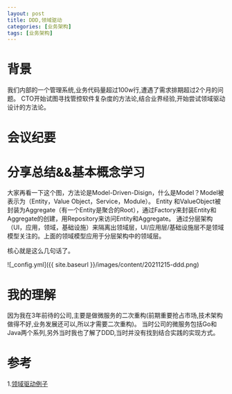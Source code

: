 ```yaml
---
layout: post
title: DDD,领域驱动
categories: [业务架构]
tags: [业务架构]
---
```


# 背景
我们内部的一个管理系统,业务代码量超过100w行,遭遇了需求排期超过2个月的问题。
CTO开始试图寻找管控软件复杂度的方法论,结合业界经验,开始尝试领域驱动设计的方法论。

# 会议纪要

# 分享总结&&基本概念学习

大家再看一下这个图，方法论是Model-Driven-Disign，什么是Model？Model被表示为（Entity，Value Object，Service，Module）。
Entity 和ValueObject被封装为Aggregate（有一个Entity是聚合的Root），通过Factory来封装Entity和Aggregate的创建，用Repository来访问Entity和Aggregate。
通过分层架构（UI，应用，领域，基础设施）来隔离出领域层，UI/应用层/基础设施层不是领域模型关注的。上面的领域模型应用于分层架构中的领域层。

核心就是这么几句话了。

![_config.yml]({{ site.baseurl }}/images/content/20211215-ddd.png)

# 我的理解
因为我在3年前待的公司,主要是做微服务的二次重构(前期重要抢占市场,技术架构做得不好,业务发展还可以,所以才需要二次重构)。
当时公司的微服务包括Go和Java两个系列,另外当时我也了解了DDD,当时并没有找到结合实践的实现方式。

# 参考
1.[领域驱动例子](https://github.com/victorsteven/food-app-server)